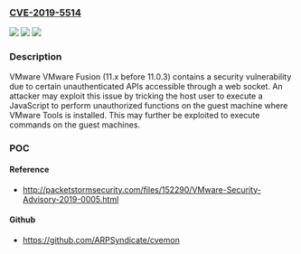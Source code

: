 ### [CVE-2019-5514](https://cve.mitre.org/cgi-bin/cvename.cgi?name=CVE-2019-5514)
![](https://img.shields.io/static/v1?label=Product&message=VMware%20Fusion&color=blue)
![](https://img.shields.io/static/v1?label=Version&message=11.x%20before%2011.0.3%20&color=brightgreen)
![](https://img.shields.io/static/v1?label=Vulnerability&message=Unauthenticated%20APIs%20Security%20vulnerability&color=brightgreen)

### Description

VMware VMware Fusion (11.x before 11.0.3) contains a security vulnerability due to certain unauthenticated APIs accessible through a web socket. An attacker may exploit this issue by tricking the host user to execute a JavaScript to perform unauthorized functions on the guest machine where VMware Tools is installed. This may further be exploited to execute commands on the guest machines.

### POC

#### Reference
- http://packetstormsecurity.com/files/152290/VMware-Security-Advisory-2019-0005.html

#### Github
- https://github.com/ARPSyndicate/cvemon

